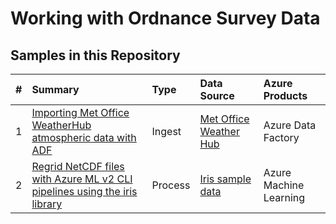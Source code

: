 # Working with Ordnance Survey Data

## Samples in this Repository
| # | Summary | Type |Data Source | Azure Products |
|--|:--|:--|:--|:--|
| 1 | [Importing Met Office WeatherHub atmospheric data with ADF](./orchestration/docs/Weatherhub.md)| Ingest | [Met Office Weather Hub](https://metoffice.apiconnect.ibmcloud.com/atmospheric-api-documentation#/AtmosphericModelDataRESTAPI_210/overview) | Azure Data Factory |
| 2 | [Regrid NetCDF files with Azure ML v2 CLI pipelines using the iris library](./process_data/azureml_cli_v2/regrid.md) | Process |  [Iris sample data](https://github.com/SciTools/iris-sample-data/tree/main/iris_sample_data/sample_data/) | Azure Machine Learning |
